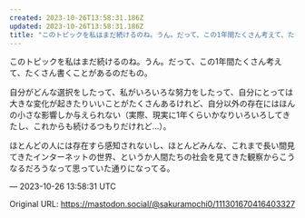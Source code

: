 ```yaml
---
created: 2023-10-26T13:58:31.186Z
updated: 2023-10-26T13:58:31.186Z
title: "このトピックを私はまだ続けるのね。うん。だって、この1年間たくさん考えて、たくさ[...]"
---
```


<p>このトピックを私はまだ続けるのね。うん。だって、この1年間たくさん考えて、たくさん書くことがあるのだもの。</p><p>自分がどんな選択をしたって、私がいろいろな努力をしたって、自分にとっては大きな変化が起きたりいいことがたくさんあるけれど、自分以外の存在にはほんの小さな影響しか与えられない（実際、現実に1年くらいかなりいろいろしてきたし、これからも続けるつもりだけれど…）。</p><p>ほとんどの人には存在すら感知されないし、ほとんどみんな、これまで長い間見てきたインターネットの世界、というか人間たちの社会を見てきた観察からこうなるだろうなって思っていた通りになってる。</p>

&mdash; 2023-10-26 13:58:31 UTC

Original URL: https://mastodon.social/@sakuramochi0/111301670416403327
